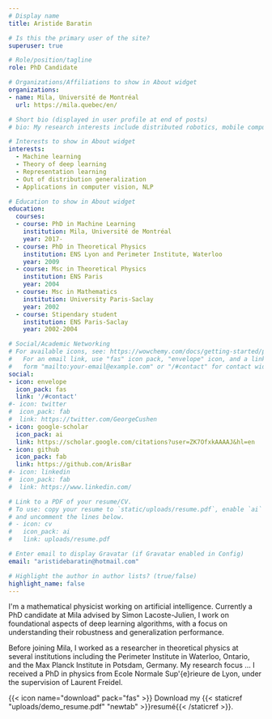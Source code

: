 ```yaml
---
# Display name
title: Aristide Baratin

# Is this the primary user of the site?
superuser: true

# Role/position/tagline
role: PhD Candidate

# Organizations/Affiliations to show in About widget
organizations:
- name: Mila, Université de Montréal
  url: https://mila.quebec/en/

# Short bio (displayed in user profile at end of posts)
# bio: My research interests include distributed robotics, mobile computing and programmable matter.

# Interests to show in About widget
interests:
  - Machine learning 
  - Theory of deep learning
  - Representation learning 
  - Out of distribution generalization
  - Applications in computer vision, NLP

# Education to show in About widget
education:
  courses:
  - course: PhD in Machine Learning
    institution: Mila, Université de Montréal
    year: 2017-
  - course: PhD in Theoretical Physics
    institution: ENS Lyon and Perimeter Institute, Waterloo
    year: 2009
  - course: Msc in Theoretical Physics  
    institution: ENS Paris 
    year: 2004
  - course: Msc in Mathematics 
    institution: University Paris-Saclay 
    year: 2002
  - course: Stipendary student 
    institution: ENS Paris-Saclay
    year: 2002-2004

# Social/Academic Networking
# For available icons, see: https://wowchemy.com/docs/getting-started/page-builder/#icons
#   For an email link, use "fas" icon pack, "envelope" icon, and a link in the
#   form "mailto:your-email@example.com" or "/#contact" for contact widget.
social:
- icon: envelope
  icon_pack: fas
  link: '/#contact'
#- icon: twitter
#  icon_pack: fab
#  link: https://twitter.com/GeorgeCushen
- icon: google-scholar  
  icon_pack: ai
  link: https://scholar.google.com/citations?user=ZK7OfxkAAAAJ&hl=en
- icon: github
  icon_pack: fab
  link: https://github.com/ArisBar
#- icon: linkedin
#  icon_pack: fab
#  link: https://www.linkedin.com/

# Link to a PDF of your resume/CV.
# To use: copy your resume to `static/uploads/resume.pdf`, enable `ai` icons in `params.toml`, 
# and uncomment the lines below.
# - icon: cv
#   icon_pack: ai
#   link: uploads/resume.pdf

# Enter email to display Gravatar (if Gravatar enabled in Config)
email: "aristidebaratin@hotmail.com"

# Highlight the author in author lists? (true/false)
highlight_name: false
---
```


I'm a mathematical physicist working on artificial intelligence.  Currently a PhD candidate at Mila advised by Simon Lacoste-Julien, 
I work on foundational aspects of deep learning algorithms, with a focus on understanding their robustness and generalization performance.  

Before joining Mila, I worked as a researcher in theoretical physics at several institutions including the Perimeter Institute in Waterloo, Ontario, and the Max Planck Institute in Potsdam, Germany.  My research focus ...   I received a PhD in physics from Ecole Normale Sup\'{e}rieure de Lyon, under the supervision of Laurent Freidel. 

{{< icon name="download" pack="fas" >}} Download my {{< staticref "uploads/demo_resume.pdf" "newtab" >}}resumé{{< /staticref >}}.




